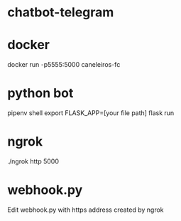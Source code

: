 # chatbot-telegram

# docker
docker run -p5555:5000 caneleiros-fc

# python bot
pipenv shell
export FLASK_APP=[your file path]
flask run

# ngrok
./ngrok http 5000

# webhook.py
Edit webhook.py with https address created by ngrok
